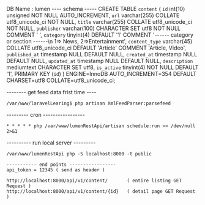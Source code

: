 DB Name : lumen
----  schema -----
CREATE TABLE `content` (
  `id` int(10) unsigned NOT NULL AUTO_INCREMENT,
  `url` varchar(255) COLLATE utf8_unicode_ci NOT NULL,
  `title` varchar(255) COLLATE utf8_unicode_ci NOT NULL,
  `publisher` varchar(100) CHARACTER SET utf8 NOT NULL COMMENT '									',
  `category` tinyint(4) DEFAULT '1' COMMENT '------ category or section ------\n	1=> News, 2=>Entertainment',
  `content_type` varchar(45) COLLATE utf8_unicode_ci DEFAULT 'Article' COMMENT 'Article, Video',
  `published_at` timestamp NULL DEFAULT NULL,
  `created_at` timestamp NULL DEFAULT NULL,
  `updated_at` timestamp NULL DEFAULT NULL,
  `description` mediumtext CHARACTER SET utf8,
  `is_active` tinyint(4) NOT NULL DEFAULT '1',
  PRIMARY KEY (`id`)
) ENGINE=InnoDB AUTO_INCREMENT=354 DEFAULT CHARSET=utf8 COLLATE=utf8_unicode_ci;

-------- get feed data frist time ----

	/var/www/laravelLearing$ php artisan XmlFeedParser:parsefeed

--------- cron -----------------

	* * * * * php /var/www/lumenRestApi/artisan schedule:run >> /dev/null 2>&1

----------  run local server ---------

	/var/www/lumenRestApi php -S localhost:8000 -t public

	----------- end points -----------------
	api_token = 12345 ( send as header )

	http://localhost:8000/api/v1/content/ 		( entire listing GET Request )
	http://localhost:8000/api/v1/content/{id} 	( detail page GET Request )


